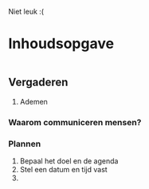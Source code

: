 Niet leuk :(
# Inhoudsopgave
```toc
```

## Vergaderen
1. Ademen

### Waarom communiceren mensen?

### Plannen
1. Bepaal het doel en de agenda
2. Stel een datum en tijd vast
3. 